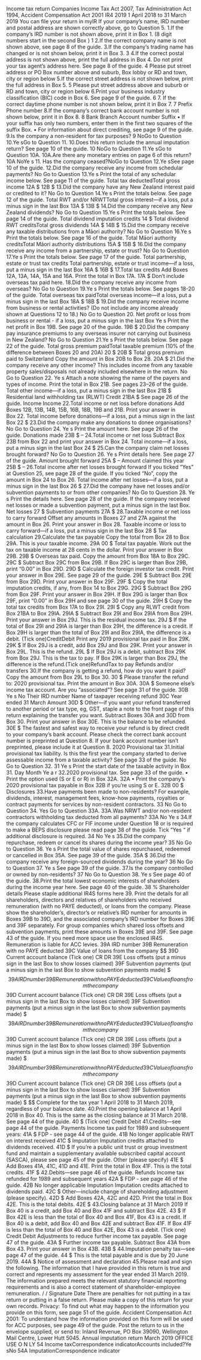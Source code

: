 Income tax return Companies Income Tax Act 2007, Tax Administration Act 1994, Accident Compensation Act 2001 IR4 2019 1 April 2018 to 31 March 2019 You can file your return in myIR If your company’s name, IRD number and postal address are shown correctly above, go to Question 5. 1.If the company’s IRD number is not shown above, print it in Box 1. (8 digit numbers start in the second Box ) 1 2.If the correct company name is not shown above, see page 8 of the guide. 3.If the company’s trading name has changed or is not shown below, print it in Box 3. 3 4.If the correct postal address is not shown above, print the full address in Box 4. Do not print your tax agent’s address here. See page 8 of the guide. 4 Please put street address or PO Box number above and suburb, Box lobby or RD and town, city or region below 5.If the correct street address is not shown below, print the full address in Box 5. 5 Please put street address above and suburb or RD and town, city or region below 6.Print your business industry classification (BIC) code in Box 6. See page 9 of the guide. 6 7. If the correct daytime phone number is not shown below, print it in Box 7. 7 Prefix Phone number 8.If the company’s correct bank account number is not shown below, print it in Box 8. 8 Bank Branch Account number Suffix • If your suffix has only two numbers, enter them in the first two squares of the suffix Box. • For information about direct crediting, see page 9 of the guide. 9.Is the company a non-resident for tax purposes? 9 NoGo to Question 10.Ye sGo to Question 11. 10.Does this return include the annual imputation return? See page 10 of the guide. 10 NoGo to Question 11.Ye sGo to Question 10A. 10A.Are there any monetary entries on page 6 of this return? 10A NoYe s 11. Has the company ceased?NoGo to Question 12.Ye sSee page 10 of the guide. 12.Did the company receive any income from schedular payments? No Go to Question 13.Ye s Print the total of any schedular income below. See page 11 of the guide. Total tax deductedTotal gross income 12A $ 12B $ 13.Did the company have any New Zealand interest paid or credited to it? No Go to Question 14.Ye s Print the totals below. See page 12 of the guide. Total RWT and/or NRWTTotal gross interest—if a loss, put a minus sign in the last Box 13A $ 13B $ 14.Did the company receive any New Zealand dividends? No Go to Question 15.Ye s Print the totals below. See page 14 of the guide. Total dividend imputation credits 14 $ Total dividend RWT creditsTotal gross dividends 14A $ 14B $ 15.Did the company receive any taxable distributions from a Māori authority? No Go to Question 16.Ye s Print the totals below. See page 16 of the guide. Total Māori authority creditsTotal Māori authority distributions 15A $ 15B $ 16.Did the company receive any income from a partnership, estate or trust? No Go to Question 17.Ye s Print the totals below. See page 17 of the guide. Total partnership, estate or trust tax credits Total partnership, estate or trust income—if a loss, put a minus sign in the last Box 16A $ 16B $ 17.Total tax credits Add Boxes 12A, 13A, 14A, 15A and 16A. Print the total in Box 17A. 17A $ Don’t include overseas tax paid here. 18.Did the company receive any income from overseas? No Go to Question 19.Ye s Print the totals below. See pages 18-20 of the guide. Total overseas tax paidTotal overseas income—if a loss, put a minus sign in the last Box 18A $ 18B $ 19.Did the company receive income from business or rental activities? (Do not include any income already shown at Questions 12 to 18.) No Go to Question 20. Net profit or loss from business or rental - if a loss, put a minus sign in the last Box Ye s Print the net profit in Box 19B. See page 20 of the guide. 19B $ 20.Did the company pay insurance premiums to any overseas insurer not carrying out business in New Zealand? No Go to Question 21.Ye s Print the totals below. See page 22 of the guide. Total gross premium paidTotal taxable premium (10% of the difference between Boxes 20 and 20A) 20 $ 20B $ Total gross premium paid to Switzerland Copy the amount in Box 20B to Box 28. 20A $ 21.Did the company receive any other income? This includes income from any taxable property sales/disposals not already included elsewhere in the return. No Go to Question 22. Ye s Attach a note showing the name of the payers and types of income. Print the total in Box 21B. See pages 23–26 of the guide. Total other income—if a loss, put a minus sign in the last Box 21B $ Residential land withholding tax (RLWT) Credit 21BA $ See page 26 of the guide. Income Income 22.Total income or net loss before donations Add Boxes 12B, 13B, 14B, 15B, 16B, 18B, 19B and 21B. Print your answer in Box 22. Total income before donations—if a loss, put a minus sign in the last Box 22 $ 23.Did the company make any donations to donee organisations? No Go to Question 24. Ye s Print the amount here. See page 26 of the guide. Donations made 23B $ – 24.Total income or net loss Subtract Box 23B from Box 22 and print your answer in Box 24. Total income—if a loss, put a minus sign in the last Box 24 $ 25.Can the company claim net losses brought forward? No Go to Question 26. Ye s Print details here. See page 27 of the guide. Amount brought forward 25A $ – Amount claimed this year 25B $ – 26.Total income after net losses brought forward If you ticked “Yes” at Question 25, see page 28 of the guide. If you ticked “No”, copy the amount in Box 24 to Box 26. Total income after net losses—if a loss, put a minus sign in the last Box 26 $ 27.Did the company have net losses and/or subvention payments to or from other companies? No Go to Question 28. Ye s Print the details here. See page 28 of the guide. If the company received net losses or made a subvention payment, put a minus sign in the last Box. Net losses 27 $ Subvention payments 27A $ 28.Taxable income or net loss to carry forward Offset any amounts in Boxes 27 and 27A against the amount in Box 26. Print your answer in Box 28. Taxable income or loss to carry forward—if a loss, put a minus sign in the last Box 28 $ Tax calculation 29.Calculate the tax payable Copy the total from Box 28 to Box 29A. This is your taxable income. 29A 00 $ Total tax payable. Work out the tax on taxable income at 28 cents in the dollar. Print your answer in Box 29B. 29B $ Overseas tax paid. Copy the amount from Box 18A to Box 29C. 29C $ Subtract Box 29C from Box 29B. If Box 29C is larger than Box 29B, print “0.00” in Box 29D. 29D $ Calculate the foreign investor tax credit. Print your answer in Box 29E. See page 29 of the guide. 29E $ Subtract Box 29E from Box 29D. Print your answer in Box 29F. 29F $ Copy the total imputation credits, if any, from Box 14 to Box 29G. 29G $ Subtract Box 29G from Box 29F. Print your answer in Box 29H. If Box 29G is larger than Box 29F, print “0.00” in Box 29H and see page 30 of the guide. 29H $ Copy the total tax credits from Box 17A to Box 29I. 29I $ Copy any RLWT credit from Box 21BA to Box 29IA. 29IA $ Subtract Box 29I and Box 29IA from Box 29H. Print your answer in Box 29J. This is the residual income tax. 29J $ If the total of Box 29I and 29IA is larger than Box 29H, the difference is a credit. If Box 29H is larger than the total of Box 29I and Box 29IA, the difference is a debit. (Tick one)CreditDebit Print any 2019 provisional tax paid in Box 29K. 29K $ If Box 29J is a credit, add Box 29J and Box 29K. Print your answer in Box 29L. This is the refund. 29L $ If Box 29J is a debit, subtract Box 29K from Box 29J. This is the tax to pay. If Box 29K is larger than Box 29J, the difference is the refund.(Tick one)RefundTax to pay Refunds and/or transfers 30.If the company is getting a refund, how do you want it paid? Copy the amount from Box 29L to Box 30. 30 $ Please transfer the refund to: 2020 provisional tax. Print the amount in Box 30A. 30A $ Someone else’s income tax account. Are you “associated”? See page 31 of the guide. 30B Ye s No Their IRD number Name of taxpayer receiving refund 30C Year ended 31 March Amount 30D $ Other—if you want your refund transferred to another period or tax type, eg, GST, staple a note to the front page of this return explaining the transfer you want. Subtract Boxes 30A and 30D from Box 30. Print your answer in Box 30E. This is the balance to be refunded. 30E $ The fastest and safest way to receive your refund is by direct credit to your company’s bank account. Please check the correct bank account number is preprinted at Question 8. If your bank account number isn’t preprinted, please include it at Question 8. 2020 Provisional tax 31.Initial provisional tax liability. Is this the first year the company started to derive assessable income from a taxable activity? See page 33 of the guide. No Go to Question 32. 31 Ye s Print the start date of the taxable activity in Box 31. Day Month Ye a r 32.2020 provisional tax. See page 33 of the guide. • Print the option used (S or E or R) in Box 32A. 32A • Print the company’s 2020 provisional tax payable in Box 32B if you’re using S or E. 32B 00 $ Disclosures 33.Have payments been made to non-residents? For example, dividends, interest, management fees, know-how payments, royalties or contract payments for services by non-resident contractors. 33 No Go to Question 34. Yes Go to Question 33A. 33A.Was NRWT and/or non-resident contractors withholding tax deducted from all payments? 33A No Ye s 34.If the company calculates CFC or FIF income under Question 18 or is required to make a BEPS disclosure please read page 38 of the guide. Tick “Yes “ if additional disclosure is required. 34 No Ye s 35.Did the company repurchase, redeem or cancel its shares during the income year? 35 No Go to Question 36. Ye s Print the total value of shares repurchased, redeemed or cancelled in Box 35A. See page 39 of the guide. 35A $ 36.Did the company receive any foreign-sourced dividends during the year? 36 No Go to Question 37. Ye s See page 39 of the guide. 37.Is the company controlled or owned by non-residents? 37 No Go to Question 38. Ye s See page 40 of the guide. 38.Print the total lowest economic interests of shareholders during the income year here. See page 40 of the guide. 38 % Shareholder details Please staple additional IR4S forms here 39. Print the details for all shareholders, directors and relatives of shareholders who received remuneration (with no PAYE deducted), or loans from the company. Please show the shareholder’s, director’s or relative’s IRD number for amounts in Boxes 39B to 39D, and the associated company’s IRD number for Boxes 39E and 39F separately. For group companies which shared loss offsets and subvention payments, print these amounts in Boxes 39E and 39F. See page 43 of the guide. If you need more space use the enclosed IR4S. Remuneration is liable for ACC levies. 39A IRD number 39B Remuneration with no PAYE deducted 39C Value of loans from the company $$ 39D Current account balance (Tick one) CR DR 39E Loss offsets (put a minus sign in the last Box to show losses claimed) 39F Subvention payments (put a minus sign in the last Box to show subvention payments made) $ $$ 39A IRD number 39B Remuneration with no PAYE deducted 39C Value of loans from the company $$ 39D Current account balance (Tick one) CR DR 39E Loss offsets (put a minus sign in the last Box to show losses claimed) 39F Subvention payments (put a minus sign in the last Box to show subvention payments made) $ $$ 39A IRD number 39B Remuneration with no PAYE deducted 39C Value of loans from the company $$ 39D Current account balance (Tick one) CR DR 39E Loss offsets (put a minus sign in the last Box to show losses claimed) 39F Subvention payments (put a minus sign in the last Box to show subvention payments made) $ $$ 39A IRD number 39B Remuneration with no PAYE deducted 39C Value of loans from the company $$ 39D Current account balance (Tick one) CR DR 39E Loss offsets (put a minus sign in the last Box to show losses claimed) 39F Subvention payments (put a minus sign in the last Box to show subvention payments made) $ $$ Complete for the tax year 1 April 2018 to 31 March 2019, regardless of your balance date. 40.Print the opening balance at 1 April 2018 in Box 40. This is the same as the closing balance at 31 March 2018. See page 44 of the guide. 40 $ (Tick one) Credit Debit 41.Credits—see page 44 of the guide. Payments Income tax paid for 1989 and subsequent years: 41A $ FDP - see page 44 of the guide. 41B No longer applicable RWT on interest received 41C $ Imputation Imputation credits attached to dividends received. 41D $ If you’re a public unit trust or group investment fund and maintain a supplementary available subscribed capital account (SASCA), please see page 45 of the guide. Other (please specify) 41E $ Add Boxes 41A, 41C, 41D and 41E. Print the total in Box 41F. This is the total credits. 41F $ 42.Debits—see page 46 of the guide. Refunds Income tax refunded for 1989 and subsequent years 42A $ FDP - see page 46 of the guide. 42B No longer applicable Imputation Imputation credits attached to dividends paid. 42C $ Other—include change of shareholding adjustment (please specify). 42D $ Add Boxes 42A, 42C and 42D. Print the total in Box 42E. This is the total debits. 42E $ 43.Closing balance at 31 March 2019 If Box 40 is a credit, add Box 40 and Box 41F and subtract Box 42E. 43 $ If Box 42E is less than the total of Box 40 and Box 41F, Box 43 is a credit. If Box 40 is a debit, add Box 40 and Box 42E and subtract Box 41F. If Box 41F is less than the total of Box 40 and Box 42E, Box 43 is a debit. (Tick one) Credit Debit Adjustments to reduce further income tax payable. See page 47 of the guide. 43A $ Further income tax payable. Subtract Box 43A from Box 43. Print your answer in Box 43B. 43B $ 44.Imputation penalty tax—see page 47 of the guide. 44 $ This is the total payable and is due by 20 June 2019. 44A $ Notice of assessment and declaration 45.Please read and sign the following. The information that I have provided in this return is true and correct and represents my assessment for the year ended 31 March 2019. The information prepared meets the relevant statutory financial reporting requirements and is also a correct statement of shareholder-employee remuneration. / / Signature Date There are penalties for not putting in a tax return or putting in a false return. Please make a copy of this return for your own records. Privacy: To find out what may happen to the information you provide on this form, see page 51 of the guide. Accident Compensation Act 2001: To understand how the information provided on this form will be used for ACC purposes, see page 49 of the guide. Post the return to us in the envelope supplied, or send to: Inland Revenue, PO Box 39090, Wellington Mail Centre, Lower Hutt 5045. Annual imputation return March 2019 OFFICE USE O N LY 54 Income taxCorrespondence indicatorAccounts included?Ye sNo 54A ImputationCorrespondence indicator
